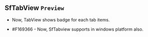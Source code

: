 ## SfTabView `Preview`

 * Now, TabView shows badge for each tab items.

 * \#F169366 - Now, SfTabview supports in windows platform also.